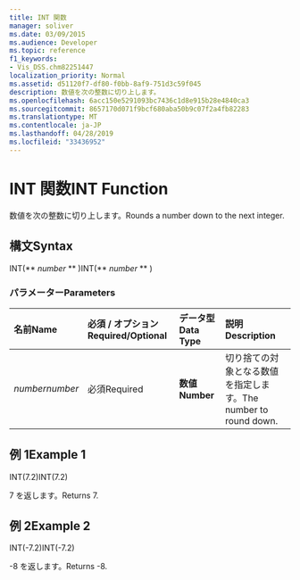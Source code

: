 ```yaml
---
title: INT 関数
manager: soliver
ms.date: 03/09/2015
ms.audience: Developer
ms.topic: reference
f1_keywords:
- Vis_DSS.chm82251447
localization_priority: Normal
ms.assetid: d51120f7-df80-f0bb-8af9-751d3c59f045
description: 数値を次の整数に切り上します。
ms.openlocfilehash: 6acc150e5291093bc7436c1d8e915b28e4840ca3
ms.sourcegitcommit: 8657170d071f9bcf680aba50b9c07f2a4fb82283
ms.translationtype: MT
ms.contentlocale: ja-JP
ms.lasthandoff: 04/28/2019
ms.locfileid: "33436952"
---
```

# <a name="int-function"></a><span data-ttu-id="ba602-103">INT 関数</span><span class="sxs-lookup"><span data-stu-id="ba602-103">INT Function</span></span>

<span data-ttu-id="ba602-104">数値を次の整数に切り上します。</span><span class="sxs-lookup"><span data-stu-id="ba602-104">Rounds a number down to the next integer.</span></span>
  
## <a name="syntax"></a><span data-ttu-id="ba602-105">構文</span><span class="sxs-lookup"><span data-stu-id="ba602-105">Syntax</span></span>

<span data-ttu-id="ba602-106">INT(\*\* *number* \*\* )</span><span class="sxs-lookup"><span data-stu-id="ba602-106">INT(\*\* *number* \*\* )</span></span> 
  
### <a name="parameters"></a><span data-ttu-id="ba602-107">パラメーター</span><span class="sxs-lookup"><span data-stu-id="ba602-107">Parameters</span></span>

|<span data-ttu-id="ba602-108">**名前**</span><span class="sxs-lookup"><span data-stu-id="ba602-108">**Name**</span></span>|<span data-ttu-id="ba602-109">**必須 / オプション**</span><span class="sxs-lookup"><span data-stu-id="ba602-109">**Required/Optional**</span></span>|<span data-ttu-id="ba602-110">**データ型**</span><span class="sxs-lookup"><span data-stu-id="ba602-110">**Data Type**</span></span>|<span data-ttu-id="ba602-111">**説明**</span><span class="sxs-lookup"><span data-stu-id="ba602-111">**Description**</span></span>|
|:-----|:-----|:-----|:-----|
| <span data-ttu-id="ba602-112">_number_</span><span class="sxs-lookup"><span data-stu-id="ba602-112">_number_</span></span> <br/> |<span data-ttu-id="ba602-113">必須</span><span class="sxs-lookup"><span data-stu-id="ba602-113">Required</span></span>  <br/> |<span data-ttu-id="ba602-114">**数値**</span><span class="sxs-lookup"><span data-stu-id="ba602-114">**Number**</span></span> <br/> |<span data-ttu-id="ba602-115">切り捨ての対象となる数値を指定します。</span><span class="sxs-lookup"><span data-stu-id="ba602-115">The number to round down.</span></span>  <br/> |
   
## <a name="example-1"></a><span data-ttu-id="ba602-116">例 1</span><span class="sxs-lookup"><span data-stu-id="ba602-116">Example 1</span></span>

<span data-ttu-id="ba602-117">INT(7.2)</span><span class="sxs-lookup"><span data-stu-id="ba602-117">INT(7.2)</span></span>
  
<span data-ttu-id="ba602-118">7 を返します。</span><span class="sxs-lookup"><span data-stu-id="ba602-118">Returns 7.</span></span>
  
## <a name="example-2"></a><span data-ttu-id="ba602-119">例 2</span><span class="sxs-lookup"><span data-stu-id="ba602-119">Example 2</span></span>

<span data-ttu-id="ba602-120">INT(-7.2)</span><span class="sxs-lookup"><span data-stu-id="ba602-120">INT(-7.2)</span></span>
  
<span data-ttu-id="ba602-121">-8 を返します。</span><span class="sxs-lookup"><span data-stu-id="ba602-121">Returns -8.</span></span>
  

